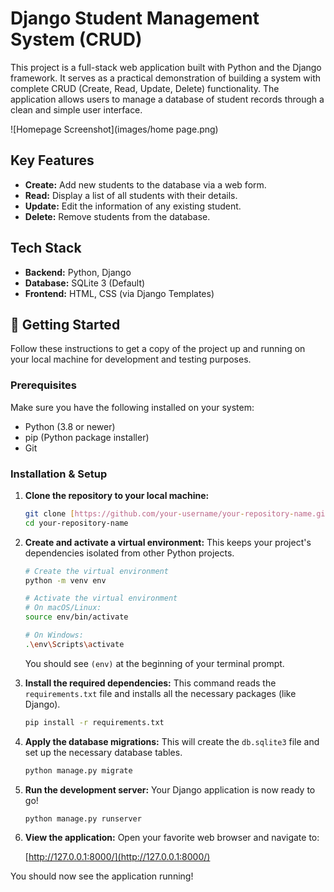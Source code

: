 # Django Student Management System (CRUD)

This project is a full-stack web application built with Python and the Django framework. It serves as a practical demonstration of building a system with complete CRUD (Create, Read, Update, Delete) functionality. The application allows users to manage a database of student records through a clean and simple user interface.

![Homepage Screenshot](images/home page.png)

## Key Features

-   **Create:** Add new students to the database via a web form.
-   **Read:** Display a list of all students with their details.
-   **Update:** Edit the information of any existing student.
-   **Delete:** Remove students from the database.

## Tech Stack

-   **Backend:** Python, Django
-   **Database:** SQLite 3 (Default)
-   **Frontend:** HTML, CSS (via Django Templates)


## 🚀 Getting Started

Follow these instructions to get a copy of the project up and running on your local machine for development and testing purposes.

### Prerequisites

Make sure you have the following installed on your system:

-   Python (3.8 or newer)
-   pip (Python package installer)
-   Git

### Installation & Setup

1.  **Clone the repository to your local machine:**

    ```bash
    git clone [https://github.com/your-username/your-repository-name.git](https://github.com/your-username/your-repository-name.git)
    cd your-repository-name
    ```

2.  **Create and activate a virtual environment:**
    This keeps your project's dependencies isolated from other Python projects.

    ```bash
    # Create the virtual environment
    python -m venv env

    # Activate the virtual environment
    # On macOS/Linux:
    source env/bin/activate
    
    # On Windows:
    .\env\Scripts\activate
    ```
    You should see `(env)` at the beginning of your terminal prompt.

3.  **Install the required dependencies:**
    This command reads the `requirements.txt` file and installs all the necessary packages (like Django).

    ```bash
    pip install -r requirements.txt
    ```

4.  **Apply the database migrations:**
    This will create the `db.sqlite3` file and set up the necessary database tables.

    ```bash
    python manage.py migrate
    ```

5.  **Run the development server:**
    Your Django application is now ready to go!

    ```bash
    python manage.py runserver
    ```

6.  **View the application:**
    Open your favorite web browser and navigate to:
    
    [http://127.0.0.1:8000/](http://127.0.0.1:8000/)

You should now see the application running!
